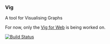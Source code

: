### Vig

A tool for Visualising Graphs

For now, only the [Vig for Web](https://github.com/bangonkali/vig/blob/master/src/web/readme.md) is being worked on.

[![Build Status](https://github.com/bangonkali/vig/workflows/Node%20CI/badge.svg)](https://github.com/bangonkali/vig)
